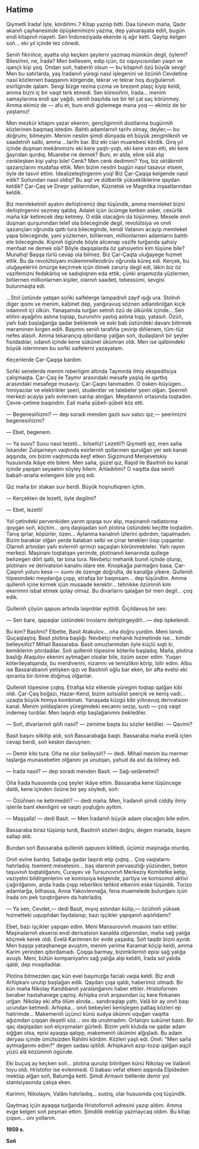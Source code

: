 ## Hati̇me

Qıymetli İrada!
İşte, kördiñmi..?
Kitap yazılıp bitti.
Daa tünevin maña, Qadır akanıñ çayhanesinde öpüşkenimizni yazma, dep yalvarayata ediñ, bugün endi kitapnıñ niayeti.
Sen İndoneziyada ekende iş ağır ketti.
Qaytıp kelgen soñ... eki yıl içinde tez cönedi.

Seniñ fikiriñce, ayatta olıp keçken şeylerni yazmaq mümkün degil, öylemi?
Bilesiñmi, ne, İrada?
Men bellesem, edip içün, öz oquyıcısından yaqın ve işançlı kişi yoq.
Ondan soñ, haberiñ olsun — bu kitapnıñ özü büyük sevgi!
Men bu satırlarda, yaş İradanıñ yüregi nasıl işlegenini ve özüniñ Cevdetine nasıl közlernen baqqanını körgende, tekrar ve tekrar hoş duyğularnıñ esirliginde qalam.
Sevgi bizge rezina çızma ve brezent plaşç kiyip keldi, amma bizni iç bir vaqıt terk etmedi.
Sen köresiñmi, İrada... menim samaylarıma endi qar yağdı, seniñ başıñda ise bir tel çal saç körünmey.
Amma ekimiz de — afu et, bunı endi gizlemege mana yoq — ekimiz de bir yaştamız!

Men mezkür kitapnı yazar ekenim, gençligimniñ dostlarına bugünniñ közlerinen baqmaq istedim.
Bahtlı adamlarnıñ tarihı olmay, deyler,— bu doğrumı, bilmeyim.
Menim neslim şimdi dünyada eñ büyük zenginlikniñ ve saadetniñ saibi, amma ...tarihı bar.
Biz eki cian muarebesi kördik.
Qırq yıl içinde duşman mekânımıznı eki kere yaqtı-yıqtı, eki kere viran etti, eki kere ğayrıdan qurdıq.
Muarebe ne demek?
Bunı, er alda, eline silâ alıp cenkleşken kişi yahşı bile!
Cenk?
Men cenk dedimmi?
Yoq, biz oktâbrniñ qazançlarını mudafaa ettik.
Men bizim nesilni bugün nasıl tasavur etsem, öyle de tasvir ettim.
İdealizeleştirgenim yoq!
Biz Çar-Çaqqa kelgende nasıl edik?
Soñundan nasıl oldıq?
Bu aqıl ve dülberlik yüksekliklerine qaydan keldik?
Çar-Çaq ve Dnepr yalılarından, Küznetsk ve Magnitka inşaatlarından keldik.

Biz memleketniñ ayatını deñiştiremiz dep tüşündik, amma memleket bizni deñiştirgenini sezmey qaldıq.
Adalet içün ücümge ketken asker, cesürlik maña kâr ketirecek dep ketmey.
O elâk olacağını da tüşünmey.
Mesele onıñ duşman qurşunından telef ola bileceginde degil, revolütsiya ve onıñ qazançları oğrunda qattı tura bileceginde, kendi Vatanını acayip memleket yapa bileceginde, yani yüzlernen, biñlernen, millionlarnen adamlarnı bahtlı ete bileceginde.
Kişiniñ ögünde böyle alicenap vazife turğanda şahsiy menfaat ne demek ola?
Böyle daqiqalarda öz şahsiyetini kim tüşüne bile?
Munafıq!
Başqa türlü cevap ola bilmez.
Biz Çar-Çaqta uluğayege hızmet ettik.
Bu da revolütsiyanı mükemmellendirüv oğrunda küreş edi.
Kerçek, bu uluğayelerini ömürge keçirmek içün ölmek zaruriy degil edi, lâkin biz öz vazifemizni fedakârlıq ve sadıqlıqnen eda ettik, çünki arqamızda yüzlernen, biñlernen millionlarnen kişiler, olarnıñ saadeti, tebessümi, sevgisi bulunmaqta edi.

...Stol üstünde yatqan soñki saifelerge lampadnıñ zayıf ışığı ura.
Stolnıñ diger qısmı ve menim, kabinet dep, yanğıravuq söznen adlandırılğan kiçik odamnıñ içi ülkün.
Yanaşamda turğan setniñ özü de ülkünlik içinde...
Sen eliñni-ayağıñnı astına toplap, burunıñnı yastıq astına tıqıp, yatasıñ.
Özüñ, yañı bab başlağanğa qadar beklemek ve eski bab üstündeki davanı bitirmek meramınen kirgen ediñ.
Başımnı seniñ tarafıña çevirip diñlenem, tüm-tüz nefes alasıñ.
Amma tekarançıq qıbırdanıp yalğan soñ, dudaqlarıñ bir şeyler fısıldadılar, odanıñ içinde kene sükünet ükümran oldı.
Men ise qalbimdeki büyük islerimnen bu soñki saifelerni yazayatam.

Keçenlerde Çar-Çaqqa bardım.

Soñki senelerde menim reberligim altında Taymırda ilmiy ekspeditsiya çalışmaqta.
Çar-Çaq ile Taymır arasındaki mesafe yaşlıq ile qartlıq arasındaki mesafege musaviy.
Çar-Çaqnı tanımadım.
O ösken-büyügen... himiyacılar ve elektrikler şeeri, studentler ve talebeler şeeri olğan.
Şeerniñ merkezi acayip yañı evlernen sarılıp alınğan.
Meydannıñ ortasında toqtadım.
Çevre-çetime baqındım.
Eali maña şübeli-şübeli köz etti.

— Begenesiñizmi? — dep soradı menden gazlı suv satıcı qız,— şeerimizni begenesiñizmi?

— Ebet, begenem.

— Ya suvu?
Suvu nasıl lezetli... bilseñiz! 
Lezetli?!
Qıymetli qız, men saña İskander Zulqarneyn vaqtında esirlerniñ qollarınen qurulğan yer astı kanalı aqqında, onı bizim vaqtımızda keşf etken Sigizmund Menjevetskiy hususında ikâye ete bilem.
Men saña, güzel qız, Raşid ile Basitniñ bu kanal içinde yapqan seyaatını söyley bilem.
Añladıñmı?
O vaqıtta daa seniñ babañ-anaña evlengeni bile yoq edi.

Qız maña bir stakan suv berdi.
Büyük hoşnutlıqnen içtim.

— Kerçekten de lezetli, öyle degilmi?

— Ebet, lezetli!

Yol çetindeki pervenkiden yarım qopqa suv alıp, maşinanıñ radiatorına qoygan soñ, köçtim… qırq daqiqadan soñ plotina üstündeki keçitte toqtadım.
Tanış qırlar, köpürler, özen...
Aylanma kanalnıñ izlerini qıdırdım, tapalmadım.
Bizim baraklar olğan yerde balaban selbi ve çinar terekleri ösip çıqqanlar.
Olarnıñ artından yañı evlerniñ qırmızı saçaqları körünmekteler.
Yañı rayon merkezi.
Maşinanı toqtatqan yerimde, plotinanıñ kenarında qullege beñzegen dört qatlı, tar bina tura.
Nevbetçi mehanik bunıñ içinde oturıp, plotinanı ve derivatsion kanalnı idare ete.
Knopkağa parmağını basa, Çar-Çaqnıñ yolunı kese — suvnı de özenge doğrulta, de kanalğa yibere.
Qulleniñ töpesindeki meydanğa çıqıp, etrafqa bir baqınsam... dep tüşündim.
Amma qulleniñ içine kirmek içün musaade kerektir... tehnikke özümniñ kim ekenimni isbat etmek qolay olmaz.
Bu divarlarnı qalağan bir men degil... çoq edik.

Qulleniñ çöyün qapusı artında laqırdılar eşitildi.
Ğıçıldavuq bir ses:

— Sen bare, qapaqlar üstündeki troslarnı deñiştirgeydiñ...— dep öpkelendi.

Bu kim?
Basitmi?
Elbette, Basit Atakulov... oña doğru yurdim.
Meni tanıdı.
Quçaqlaştıq.
Basit plotina başlığı.
Nevbetçi mehanik hızmetinde ise... kimdir belleysiñiz?
Mihail Bassaraba.
Basit omuzlarımdan öyle küçlü sıqtı ki, kemiklerim şıtırdadılar.
Soñ qulleniñ töpesine köterile başladıq.
Maña, plotina başlığı Ataqulov ekenini aytmağan olsalar bile, özüm sezer edim.
Yuqarı köterileyatqanda, bu merdivenni, nizamnı ve temizlikni körip, bilir edim.
Albu ise Bassarabanıñ yetişken qızı ve Basitniñ oğlu bar eken, bir afta evelsi eki qoranta bir-birine doğmuş olğanlar.

Qulleniñ töpesine çıqtıq.
Etrafqa köz etkende yüregim toqtap qalğan kibi oldı.
Çar-Çaq boğazı, Hazar-Kend, bizim sotsialist şeerçik ve keniş vadi... uzaqta büyük himiya kombinatı.
Yanaşada küzgü kibi yıltıravuq derivatsion kanal.
Menim yoldaşlarım yüregimdeki eecannı sezip, sustı — çoq vaqıt indemey turdılar.
Men laqırdı etip başlağanımnı beklediler.

— Soñ, divarlarnıñ qılıfı nasıl? — zeinime başta bu sözler keldiler. — Qavimi?

Basit başını silkitip aldı, soñ Bassarabağa baqtı.
Bassaraba maña evelâ içten cevap berdi, soñ keskin davuşnen:

— Demir kibi tura.
Oña ne olur belleysiñ? — dedi.
Mihail menim bu mermer taşlarğa munasebetim olğanını ya unutqan, yahud da asıl da bilmey edi.

— İrada nasıl? — dep soradı menden Basit. — Sağ-selâmetmi?

Oña İrada hususında çoq şeyler ikâye ettim. 
Bassaraba kene tüşüncege daldı, kene içinden özüne bir şey söyledi, soñ:

— Özüñnen ne ketirmediñ? — dedi maña. 
Men, İradanıñ şimdi ciddiy ilmiy işlerile bant ekenligini ve vaqıtı yoqluğını ayttım.

— Maşşalla! — dedi Basit. — Men İradanıñ büyük adam olacağını bile edim.

Bassaraba biraz tüşünip turdı, Basitniñ sözleri doğru, degen manada, başını sallap aldı.

Bundan soñ Bassaraba qulleniñ qapusını kilitledi, üçümiz maşinağa oturdıq.

Onıñ evine bardıq.
Sabağa qadar laqırdı etip çıqtıq...
Çoq vaqialarnı hatırladıq: tsement meselesini... baş idareniñ pervasızlığı yüzünden, beton taşuvnıñ toqtatılğanını, Curayev ve Tursunovnıñ Merkeziy Komitetke ketip, vaziyetni bildirgenlerini ve komissiya kelgende, partiya ve komsomol aktivi çağırılğanını, anda İrada çıqıp reberlikni teñkid etkenini eske tüşürdik.
Torizo adamlarğa, bilhassa, Anna Yakovlevnağa, fena muamelede bulunğanı içün İrada onı pek tızıqtırğanını da hatırladıq.

— Ya sen, Cevdet,— dedi Basit, mıyıq astından külip,— özüñniñ yüksek hızmetteki uquqıñdan faydalanıp, bazı işçikler yapqanıñ aqılıñdamı?

Ebet, bazı işçikler yapqan edim.
Meni Mansurovnıñ muavini tain ettiler.
Maşinalarnıñ ekserisi endi derivatsion kanalda olğanından, maña sağ yalığa köçmek kerek oldı.
Evelâ Karimnen bir evde yaşadıq.
Soñ taqdir bizni ayırdı.
Men başqa yataqhanege avuştım, menim yerime Karamat köçip keldi, amma Karim yerinden qıbırdamadı.
Çoqqa barmay, bizimkilerniñ episi sağ yalığa avuştı.
Meni, bütün kompaniyañnı sağ yalığa alıp keldiñ, İrada sol yalıda qaldı, dep mısqılladılar.

Plotina bitmezden qaç kün evel başımızğa facialı vaqia keldi.
Biz endi Arhipkanı unutıp başlağan edik.
Qaydan çıqa qaldı, haberimiz olmadı.
Bir kün maña Nikolay Kandıbanıñ yaralanğanını haber ettiler.
Hristofornen beraber hastahanege çaptıq.
Arhipka onıñ arqasından üç kere finkanen urğan.
Nikolay eki afta ölüm alında... sandıraqlap yattı, Valâ bir ay onıñ başı ucundan ketmedi.
Arhipka... onıñ bebeyleri kenişlegen patlaq közleri ep hatirimde...
Makemeniñ üçünci künü sudya ükümni oquğan vaqıtta ağızından çıqqan deşetli söz... onı da unutmadım.
Ortalıqnı sukünet bastı.
Bir qaç daqiqadan soñ elçırpmaları gürledi.
Bizim yeñi klubda ne qadar adam sığğan olsa, episi ayaqqa qalqıp, makemeniñ ükümini alğışladı.
Bu adam deryası içinde ümütsizden Rahilni kördim.
Közleri yaşlı edi.
Onıñ: "Men saña aytmağanmı edim?" degen sadası işitildi.
Arhipkanıñ azıp-tozıp qalğan aqçil yüzü alâ közümniñ ögünde.

Eki buçuq ay keçken soñ... plotina qurulıp bitirilgen künü Nikolay ve Valânıñ toyu oldı.
Hristofor ise evlenmedi.
O babası vefat etkeni aqqında Elpideden mektüp alğan soñ, Batumğa ketti.
Şimdi Armavir betlerde demir yol stantsiyasında çalışa eken.

Karimni, Nikolaynı, Valânı hatırladıq... sustıq, olar hususında çoq tüşündik.

Qaytmaq içün ayaqqa turğanda Hristofornıñ adresini yazıp aldım.
Amma evge kelgen soñ peşman ettim.
Şimdilik mektüp yazmaycaq oldım.
Bu kitap çıqsın... onı yollarım.

__1959 s.__

__Soñ__
